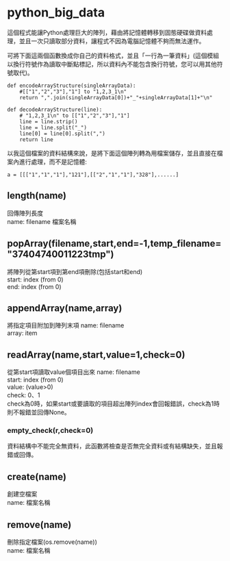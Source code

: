 # python_big_data
這個程式能讓Python處理巨大的陣列，藉由將記憶體轉移到固態硬碟做資料處理，並且一次只讀取部分資料，讓程式不因為電腦記憶體不夠而無法運作。

可將下面這兩個函數換成你自己的資料格式，並且「一行為一筆資料」(這個模組以換行符號作為讀取中斷點標記，所以資料內不能包含換行符號，您可以用其他符號取代)。
```
def encodeArrayStructure(singleArrayData):
    #[["1","2","3"],"1"] to "1,2,3_1\n"
    return ",".join(singleArrayData[0])+"_"+singleArrayData[1]+"\n"

def decodeArrayStructure(line):
    # "1,2,3_1\n" to [["1","2","3"],"1"]
    line = line.strip()
    line = line.split("_")
    line[0] = line[0].split(",")
    return line
```
以我這個檔案的資料結構來說，是將下面這個陣列轉為用檔案儲存，並且直接在檔案內進行處理，而不是記憶體:
```
a = [[["1","1","1"],"121"],[["2","1","1"],"328"],......]
```
## length(name)
回傳陣列長度<br>
name: filename 檔案名稱

## popArray(filename,start,end=-1,temp_filename="37404740011223tmp")
將陣列從第start項到第end項刪除(包括start和end)<br>
start: index (from 0)<br>
end: index (from 0)

## appendArray(name,array)
將指定項目附加到陣列末項
name: filename<br>
array: item

## readArray(name,start,value=1,check=0)
從第start項讀取value個項目出來
name: filename<br>
start: index (from 0)<br>
value: (value>0)<br>
check: 0、1<br>
check為0時，如果start或要讀取的項目超出陣列index會回報錯誤，check為1時則不報錯並回傳None。

### empty_check(r,check=0)
資料結構中不能完全無資料，此函數將檢查是否無完全資料或有結構缺失，並且報錯或回傳。

## create(name)
創建空檔案<br>
name: 檔案名稱

## remove(name)
刪除指定檔案(os.remove(name))<br>
name: 檔案名稱
